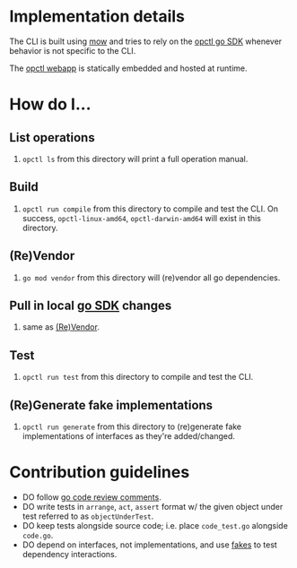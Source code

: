 # Implementation details
The CLI is built using [mow](https://github.com/jawher/mow.cli) and tries to rely on the [opctl go SDK](../sdks/go/README.md) whenever behavior is not specific to the CLI.

The [opctl webapp](../webapp/README.md) is statically embedded and hosted at runtime.


# How do I...

## List operations
1. `opctl ls` from this directory will print a full operation manual.

## Build
1. `opctl run compile` from this directory to compile and test the CLI. On success, `opctl-linux-amd64`, `opctl-darwin-amd64` will exist in this directory.

## (Re)Vendor
1. `go mod vendor` from this directory will (re)vendor all go dependencies.

## Pull in local [go SDK](../sdks/go/README.md) changes
1. same as [(Re)Vendor](#revendor).

## Test
1. `opctl run test` from this directory to compile and test the CLI.

## (Re)Generate fake implementations
1. `opctl run generate` from this directory to (re)generate fake implementations of interfaces as they're added/changed.


# Contribution guidelines
- DO follow [go code review comments](https://github.com/golang/go/wiki/CodeReviewComments).
- DO write tests in `arrange`, `act`, `assert` format w/ the given object under test referred to as `objectUnderTest`.
- DO keep tests alongside source code; i.e. place `code_test.go` alongside `code.go`.
- DO depend on interfaces, not implementations, and use [fakes](https://github.com/maxbrunsfeld/counterfeiter) to test dependency interactions.
